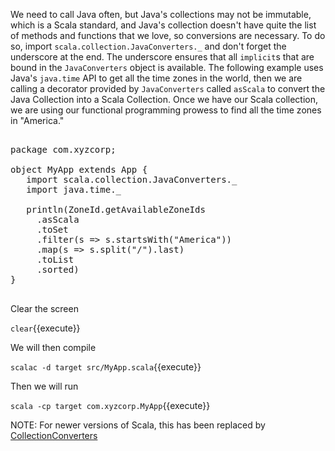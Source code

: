 We need to call Java often, but Java's collections may not be immutable, which is a Scala standard, and Java's collection doesn't have quite the list of methods and functions that we love, so conversions are necessary. To do so, import `scala.collection.JavaConverters._` and don't forget the underscore at the end.  The underscore ensures that all `implicit`s that are bound in the `JavaConverters` object is available. The following example uses Java's `java.time` API to get all the time zones in the world, then we are calling a decorator provided by `JavaConverters` called `asScala` to convert the Java Collection into a Scala Collection. Once we have our Scala collection, we are using our functional programming prowess to find all the time zones in "America."

<pre class="file" data-filename="src/MyApp.scala" data-target="replace">

package com.xyzcorp;

object MyApp extends App {
   import scala.collection.JavaConverters._
   import java.time._

   println(ZoneId.getAvailableZoneIds
     .asScala
     .toSet
     .filter(s => s.startsWith("America"))
     .map(s => s.split("/").last)
     .toList
     .sorted)
}

</pre>

Clear the screen

`clear`{{execute}}

We will then compile

`scalac -d target src/MyApp.scala`{{execute}}

Then we will run

`scala -cp target com.xyzcorp.MyApp`{{execute}}

NOTE: For newer versions of Scala, this has been replaced by [CollectionConverters](https://www.scala-lang.org/api/current/scala/jdk/CollectionConverters$.html)

